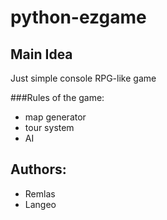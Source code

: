 # python-ezgame

## Main Idea
Just simple console RPG-like game

###Rules of the game:

* map generator
* tour system
* AI

## Authors:

* Remlas
* Langeo